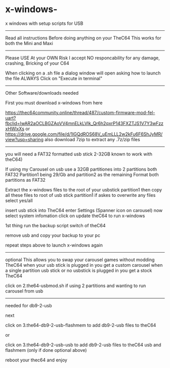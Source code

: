 # x-windows-
x windows with setup scripts for USB

****************************************************************************
Read all instructions Before doing anything on your TheC64
This works for both the Mini and Maxi

*****************************************************************************
Please USE At your OWN Risk
I accept NO responcability for any damage, crashing, Bricking of your C64

When clicking on a .sh file a dialog window will open asking how to launch the file
ALWAYS Click on "Execute in terminal"

*****************************************************************************
Other Software/downloads needed

First you must download x-windows from here

https://thec64community.online/thread/487/custom-firmware-mod-fel-uart?fbclid=IwAR2aOCLBGZAoVV4mnELkLVIk_Qr6h2qxrP143FXZTJS1V7Y3wFzzxHWlxXs
or
https://drive.google.com/file/d/1lGQdROS68V_uEmLLL2w2kFu6F6ShJyMR/view?usp=sharing
also download 
7zip to extract any .7z/zip files
******************************************************************************

you will need a FAT32 formatted usb stick 2-32GB known to work with theC64)

If using my Carousel on usb use a 32GB partitiones into 2 partitions both FAT32
Partition1 being 29/Gb and partition2 as the remaining
Format both partitions as FAT32

Extract the x-windows files to the root of your usbstick partition1
then 
copy all these files to root of usb stick partition1
if askes to overwrite any files select yes/all

insert usb stick into TheC64
enter Settings (Spanner icon on carousel)
now select system infomation
click on update theC64 to run x-windows

1st thing
run the backup script
switch of theC64

remove usb and copy your backup to your pc

repeat steps above to launch x-windows again

************************************************************************************
optional
This allows you to swap your carousel games without modding TheC64
when your usb stick is plugged in you get a custom carousel
when a single partition usb stick or no usbstick is plugged in you get a stock TheC64

click on 2.the64-usbmod.sh if using 2 partitions and wanting to run carousel from usb
*************************************************************************************


needed for db9-2-usb

next

click on 3.the64-db9-2-usb-flashmem to add db9-2-usb files to theC64

or

click on 3.the64-db9-2-usb-usb to add db9-2-usb files to theC64 usb and flashmem (only if done optional above)

reboot your thec64 and enjoy

